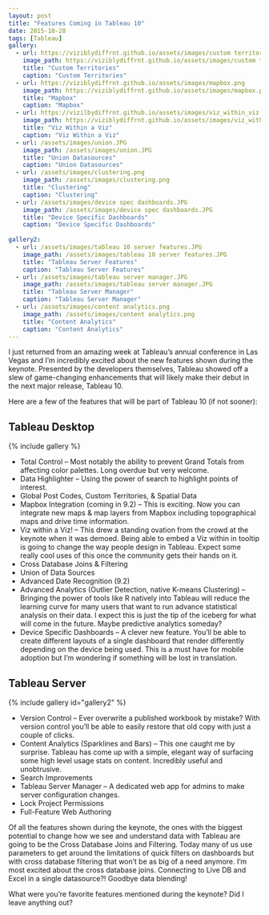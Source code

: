 ```yaml
---
layout: post
title: "Features Coming in Tableau 10"
date: 2015-10-28
tags: [Tableau]
gallery:
  - url: https://viziblydiffrnt.github.io/assets/images/custom territories.JPG
    image_path: https://viziblydiffrnt.github.io/assets/images/custom territories.JPG
    title: "Custom Territories"
    caption: "Custom Territories"
  - url: https://viziblydiffrnt.github.io/assets/images/mapbox.png
    image_path: https://viziblydiffrnt.github.io/assets/images/mapbox.png
    title: "Mapbox"
    caption: "Mapbox"
  - url: https://vizilbydiffrnt.github.io/assets/images/viz_within_viz.png
    image_path: https://viziblydiffrnt.github.io/assets/images/viz_within_viz.png
    title: "Viz Within a Viz"
    caption: "Viz Within a Viz"
  - url: /assets/images/union.JPG
    image_path: /assets/images/union.JPG
    title: "Union Datasources"
    caption: "Union Datasources"
  - url: /assets/images/clustering.png
    image_path: /assets/images/clustering.png
    title: "Clustering"
    caption: "Clustering"
  - url: /assets/images/device spec dashboards.JPG
    image_path: /assets/images/device spec dashboards.JPG
    title: "Device Specific Dashboards"
    caption: "Device Specific Dashboards"
    
gallery2:
  - url: /assets/images/tableau 10 server features.JPG
    image_path: /assets/images/tableau 10 server features.JPG
    title: "Tableau Server Features"
    caption: "Tableau Server Features"
  - url: /assets/images/tableau server manager.JPG
    image_path: /assets/images/tableau server manager.JPG
    title: "Tableau Server Manager"
    caption: "Tableau Server Manager"
  - url: /assets/images/content analytics.png
    image_path: /assets/images/content analytics.png
    title: "Content Analytics"
    caption: "Content Analytics"
---
```


I just returned from an amazing week at Tableau’s annual conference in Las Vegas and I’m incredibly excited about the new features shown during the keynote. Presented by the developers themselves, Tableau showed off a slew of game-changing enhancements that will likely make their debut in the next major release, Tableau 10.

Here are a few of the features that will be part of Tableau 10 (if not sooner):

## Tableau Desktop

{% include gallery %}

* Total Control – Most notably the ability to prevent Grand Totals from affecting color palettes. Long overdue but very welcome.
* Data Highlighter – Using the power of search to highlight points of interest.
* Global Post Codes, Custom Territories, & Spatial Data
* Mapbox Integration (coming in 9.2) – This is exciting. Now you can integrate new maps & map layers from Mapbox including topographical maps and drive time information.
* Viz within a Viz! – This drew a standing ovation from the crowd at the keynote when it was demoed. Being able to embed a Viz within in tooltip is going to change the way people design in Tableau. Expect some really cool uses of this once the community gets their hands on it.
* Cross Database Joins & Filtering
* Union of Data Sources
* Advanced Date Recognition (9.2)
* Advanced Analytics (Outlier Detection, native K-means Clustering) – Bringing the power of tools like R natively into Tableau will reduce the learning curve for many users that want to run advance statistical analysis on their data. I expect this is just the tip of the iceberg for what will come in the future. Maybe predictive analytics someday?
* Device Specific Dashboards – A clever new feature. You’ll be able to create different layouts of a single dashboard that render differently depending on the device being used. This is a must have for mobile adoption but I’m wondering if something will be lost in translation.

## Tableau Server

{% include gallery id="gallery2" %}

* Version Control – Ever overwrite a published workbook by mistake? With version control you’ll be able to easily restore that old copy with just a couple of clicks.
* Content Analytics (Sparklines and Bars) – This one caught me by surprise. Tableau has come up with a simple, elegant way of surfacing some high level usage stats on content. Incredibly useful and unobtrusive.
* Search Improvements
* Tableau Server Manager – A dedicated web app for admins to make server configuration changes.
* Lock Project Permissions
* Full-Feature Web Authoring


Of all the features shown during the keynote, the ones with the biggest potential to change how we see and understand data with Tableau are going to be the Cross Database Joins and Filtering. Today many of us use parameters to get around the limitations of quick filters on dashboards but with cross database filtering that won’t be as big of a need anymore. I’m most excited about the cross database joins. Connecting to Live DB and Excel in a single datasource?! Goodbye data blending!

What were you’re favorite features mentioned during the keynote? Did I leave anything out?
